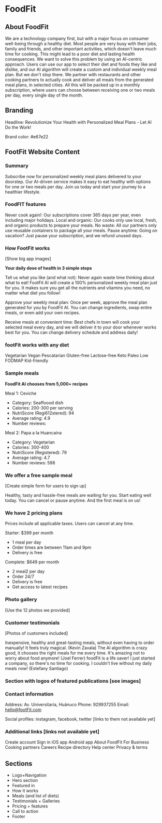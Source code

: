 # FoodFit

## About FoodFit

We are a technology company first, but with a major focus on consumer well-being through a healthy diet. Most people are very busy with their jobs, family and friends, and other important activities, which doesn't leave much time for cooking. This might lead to a poor diet and lasting health consequences. We want to solve this problem by using an AI-centric approach. Users can use our app to select their diet and foods they like and dislike, and our AI algorithm will create a custom and individual weekly meal plan. But we don't stop there. We partner with restaurants and other cooking partners to actually cook and deliver all meals from the generated meal plans, in selected cities. All this will be packed up in a monthly subscription, where users can choose between receiving one or two meals per day, every single day of the month.

## Branding

Headline: Revolutionize Your Health with Personalized Meal Plans - Let AI Do the Work!

Brand color: #e67e22

## FootFit Website Content

### Summary

Subscribe now for personalized weekly meal plans delivered to your doorstep. Our AI-driven service makes it easy to eat healthy with options for one or two meals per day. Join us today and start your journey to a healthier lifestyle.

### FoodFIT features

Never cook again!: Our subscriptions cover 365 days per year, even including major holidays.
Local and organic: Our cooks only use local, fresh, and organic products to prepare your meals.
No waste: All our partners only use reusable containers to package all your meals.
Pause anytime: Going on vacation? Just pause your subscription, and we refund unused days.

### How FootFit works

[Show big app images]

**Your daily dose of health in 3 simple steps**

Tell us what you like (and what not): Never again waste time thinking about what to eat! FootFit AI will create a 100% personalized weekly meal plan just for you. It makes sure you get all the nutrients and vitamins you need, no matter what diet you follow!

Approve your weekly meal plan: Once per week, approve the meal plan generated for you by FoodFit AI. You can change ingredients, swap entire meals, or even add your own recipes.

Receive meals at convenient time: Best chefs in town will cook your selected meal every day, and we will deliver it to your door whenever works best for you. You can change delivery schedule and address daily!

### footFit works with any diet

Vegetarian
Vegan
Pescatarian
Gluten-free
Lactose-free
Keto
Paleo
Low FODMAP
Kid-friendly

### Sample meals

**FoodFit AI chooses from 5,000+ recipes**

Meal 1: Ceviche

- Category: Seaffoood dish
- Calories: 200-300 per serving
- NutriScore (Regi612stered): 94
- Average rating: 4.9
- Number reviews:

Meal 2: Papa a la Huancaína

- Category: Vegetarian
- Calories: 300-400
- NutriScore (Registered): 79
- Average rating: 4.7
- Number reviews: 598

### We offer a free sample meal

[Create simple form for users to sign up]

Healthy, tasty and hassle-free meals are waiting for you. Start eating well today. You can cancel or pause anytime. And the first meal is on us!

### We have 2 pricing plans

Prices include all applicable taxes. Users can cancel at any time.

Starter: $399 per month

- 1 meal per day
- Order times are between 11am and 9pm
- Delivery is free

Complete: $649 per month

- 2 meal2 per day
- Order 24/7
- Delivery is free
- Get access to latest recipes

### Photo gallery

[Use the 12 photos we provided]

### Customer testimonials

[Photos of customers included]

Inexpensive, healthy and great-tasting meals, without even having to order manually! It feels truly magical. (Kevin Zavala)
The AI algorithm is crazy good, it chooses the right meals for me every time. It's amazing not to worry about food anymore! (Joel Ferrer)
foodFit is a life saver! I just started a company, so there's no time for cooking. I couldn't live without my daily meals now! (Estefany Santiago)


### Section with logos of featured publications [see images]

### Contact information

Address: Av. Universitaria, Huánuco
Phone: 929937255
Email: hello@footFit.com

Social profiles: instagram, facebook, twitter [links to them not available yet]

### Additional links [links not available yet]

Create account
Sign in
iOS app
Android app
About FoodFit
For Business
Cooking partners
Careers
Recipe directory
Help center
Privacy & terms

######

## Sections

- Logo+Navigation
- Hero section
- Featured in
- How it works
- Meals (and list of diets)
- Testimonials + Galleries
- Pricing + features
- Call to action
- Footer
